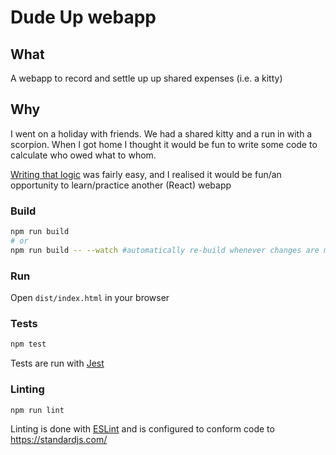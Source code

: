 # Dude Up webapp

## What

A webapp to record and settle up up shared expenses (i.e. a kitty)

## Why

I went on a holiday with friends. We had a shared kitty and a run in with a scorpion. When I got home I thought it would be fun to write some code to calculate who owed what to whom.

[Writing that logic](https://github.com/crosslandwa/dudeup) was fairly easy, and I realised it would be fun/an opportunity to learn/practice another (React) webapp

### Build

```bash
npm run build
# or
npm run build -- --watch #automatically re-build whenever changes are made
```

### Run

Open `dist/index.html` in your browser

### Tests

```bash
npm test
```
Tests are run with [Jest](https://facebook.github.io/jest/)

### Linting

```bash
npm run lint
```

Linting is done with [ESLint](https://eslint.org/) and is configured to conform code to https://standardjs.com/
